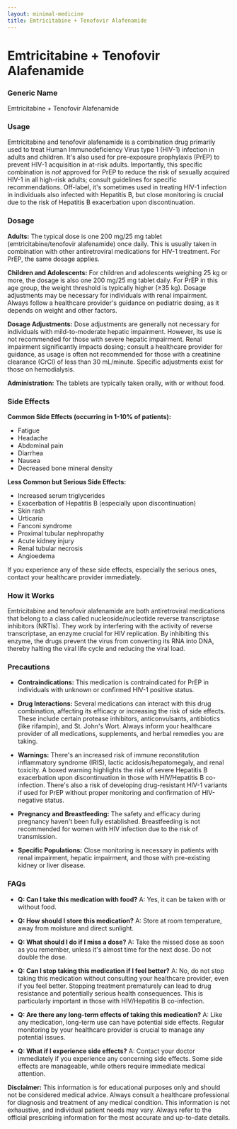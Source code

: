 ```yaml
---
layout: minimal-medicine
title: Emtricitabine + Tenofovir Alafenamide
---
```


# Emtricitabine + Tenofovir Alafenamide
### Generic Name
Emtricitabine + Tenofovir Alafenamide

### Usage

Emtricitabine and tenofovir alafenamide is a combination drug primarily used to treat Human Immunodeficiency Virus type 1 (HIV-1) infection in adults and children.  It's also used for pre-exposure prophylaxis (PrEP) to prevent HIV-1 acquisition in at-risk adults.  Importantly, this specific combination is *not* approved for PrEP to reduce the risk of sexually acquired HIV-1 in all high-risk adults; consult guidelines for specific recommendations.  Off-label, it's sometimes used in treating HIV-1 infection in individuals also infected with Hepatitis B, but close monitoring is crucial due to the risk of Hepatitis B exacerbation upon discontinuation.

### Dosage

**Adults:**  The typical dose is one 200 mg/25 mg tablet (emtricitabine/tenofovir alafenamide) once daily. This is usually taken in combination with other antiretroviral medications for HIV-1 treatment. For PrEP, the same dosage applies.

**Children and Adolescents:**  For children and adolescents weighing 25 kg or more, the dosage is also one 200 mg/25 mg tablet daily.  For PrEP in this age group, the weight threshold is typically higher (≥35 kg).  Dosage adjustments may be necessary for individuals with renal impairment. Always follow a healthcare provider's guidance on pediatric dosing, as it depends on weight and other factors.

**Dosage Adjustments:**  Dose adjustments are generally not necessary for individuals with mild-to-moderate hepatic impairment. However, its use is not recommended for those with severe hepatic impairment. Renal impairment significantly impacts dosing; consult a healthcare provider for guidance, as usage is often not recommended for those with a creatinine clearance (CrCl) of less than 30 mL/minute.  Specific adjustments exist for those on hemodialysis.

**Administration:**  The tablets are typically taken orally, with or without food.

### Side Effects

**Common Side Effects (occurring in 1-10% of patients):**

*   Fatigue
*   Headache
*   Abdominal pain
*   Diarrhea
*   Nausea
*   Decreased bone mineral density


**Less Common but Serious Side Effects:**

*   Increased serum triglycerides
*   Exacerbation of Hepatitis B (especially upon discontinuation)
*   Skin rash
*   Urticaria
*   Fanconi syndrome
*   Proximal tubular nephropathy
*   Acute kidney injury
*   Renal tubular necrosis
*   Angioedema

If you experience any of these side effects, especially the serious ones, contact your healthcare provider immediately.


### How it Works

Emtricitabine and tenofovir alafenamide are both antiretroviral medications that belong to a class called nucleoside/nucleotide reverse transcriptase inhibitors (NRTIs).  They work by interfering with the activity of reverse transcriptase, an enzyme crucial for HIV replication.  By inhibiting this enzyme, the drugs prevent the virus from converting its RNA into DNA, thereby halting the viral life cycle and reducing the viral load.


### Precautions

*   **Contraindications:**  This medication is contraindicated for PrEP in individuals with unknown or confirmed HIV-1 positive status.

*   **Drug Interactions:**  Several medications can interact with this drug combination, affecting its efficacy or increasing the risk of side effects.  These include certain protease inhibitors, anticonvulsants, antibiotics (like rifampin), and St. John's Wort.  Always inform your healthcare provider of all medications, supplements, and herbal remedies you are taking.

*   **Warnings:**  There's an increased risk of immune reconstitution inflammatory syndrome (IRIS), lactic acidosis/hepatomegaly, and renal toxicity.  A boxed warning highlights the risk of severe Hepatitis B exacerbation upon discontinuation in those with HIV/Hepatitis B co-infection.  There's also a risk of developing drug-resistant HIV-1 variants if used for PrEP without proper monitoring and confirmation of HIV-negative status.

*   **Pregnancy and Breastfeeding:** The safety and efficacy during pregnancy haven't been fully established. Breastfeeding is not recommended for women with HIV infection due to the risk of transmission.

*   **Specific Populations:**  Close monitoring is necessary in patients with renal impairment, hepatic impairment, and those with pre-existing kidney or liver disease.


### FAQs

*   **Q: Can I take this medication with food?** A: Yes, it can be taken with or without food.

*   **Q: How should I store this medication?** A: Store at room temperature, away from moisture and direct sunlight.

*   **Q: What should I do if I miss a dose?** A: Take the missed dose as soon as you remember, unless it's almost time for the next dose. Do not double the dose.

*   **Q: Can I stop taking this medication if I feel better?** A: No, do not stop taking this medication without consulting your healthcare provider, even if you feel better.  Stopping treatment prematurely can lead to drug resistance and potentially serious health consequences.  This is particularly important in those with HIV/Hepatitis B co-infection.

*   **Q:  Are there any long-term effects of taking this medication?** A: Like any medication, long-term use can have potential side effects. Regular monitoring by your healthcare provider is crucial to manage any potential issues.

*   **Q:  What if I experience side effects?** A: Contact your doctor immediately if you experience any concerning side effects.  Some side effects are manageable, while others require immediate medical attention.


**Disclaimer:** This information is for educational purposes only and should not be considered medical advice. Always consult a healthcare professional for diagnosis and treatment of any medical condition.  This information is not exhaustive, and individual patient needs may vary.  Always refer to the official prescribing information for the most accurate and up-to-date details.
